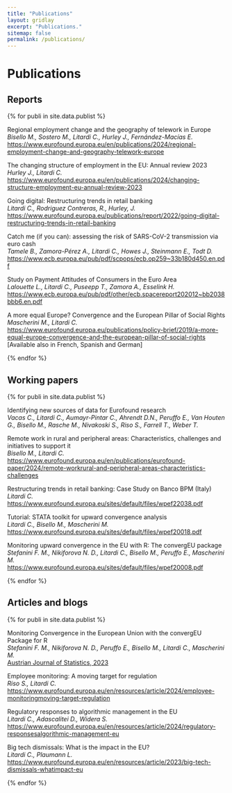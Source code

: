 ```yaml
---
title: "Publications"
layout: gridlay
excerpt: "Publications."
sitemap: false
permalink: /publications/
---
```



# Publications

## Reports
{% for publi in site.data.publist %}

  Regional employment change and the geography of telework in Europe <br />
  <em>Bisello M., Sostero M., Litardi C., Hurley J., Fernández-Macías E.</em><br />
  <a href="https://www.eurofound.europa.eu/en/publications/2024/regional-employment-change-and-geography-telework-europe">https://www.eurofound.europa.eu/en/publications/2024/regional-employment-change-and-geography-telework-europe</a>

  The changing structure of employment in the EU: Annual review 2023 <br />
  <em>Hurley J., Litardi C.</em><br />
  <a href="https://www.eurofound.europa.eu/en/publications/2024/changing-structure-employment-eu-annual-review-2023">https://www.eurofound.europa.eu/en/publications/2024/changing-structure-employment-eu-annual-review-2023</a>

  Going digital: Restructuring trends in retail banking <br />
  <em>Litardi C., Rodriguez Contreras, R., Hurley, J.</em><br />
  <a href="https://www.eurofound.europa.eu/publications/report/2022/going-digital-restructuring-trends-in-retail-banking">https://www.eurofound.europa.eu/publications/report/2022/going-digital-restructuring-trends-in-retail-banking</a>

  Catch me (if you can): assessing the risk of SARS-CoV-2 transmission via euro cash <br />
  <em>Tamele B., Zamora-Pérez A., Litardi C., Howes J., Steinmann E., Todt D.</em><br />
  <a href="https://www.ecb.europa.eu/pub/pdf/scpops/ecb.op259~33b180d450.en.pdf">https://www.ecb.europa.eu/pub/pdf/scpops/ecb.op259~33b180d450.en.pdf</a>

  Study on Payment Attitudes of Consumers in the Euro Area <br />
  <em>Lalouette L., Litardi C., Puseepp T., Zamora A., Esselink H.</em><br />
  <a href="https://www.ecb.europa.eu/pub/pdf/other/ecb.spacereport202012~bb2038bbb6.en.pdf">https://www.ecb.europa.eu/pub/pdf/other/ecb.spacereport202012~bb2038bbb6.en.pdf</a>

  A more equal Europe? Convergence and the European Pillar of Social Rights <br />
  <em>Mascherini M., Litardi C.</em><br />
  <a href="https://www.eurofound.europa.eu/publications/policy-brief/2019/a-more-equal-europe-convergence-and-the-european-pillar-of-social-rights">https://www.eurofound.europa.eu/publications/policy-brief/2019/a-more-equal-europe-convergence-and-the-european-pillar-of-social-rights</a> [Available also in French, Spanish and German]

{% endfor %}

## Working papers

{% for publi in site.data.publist %}

  Identifying new sources of data for Eurofound research <br />
  <em>Vacas C., Litardi C., Aumayr-Pintar C., Ahrendt D.N., Peruffo E., Van Houten G., Bisello M., Rasche M., Nivakoski S., Riso S., Farrell T., Weber T.</em><br />

  Remote work in rural and peripheral areas: Characteristics, challenges and initiatives to support it <br />
  <em>Bisello M., Litardi C.</em><br />
  <a href="https://www.eurofound.europa.eu/en/publications/eurofound-paper/2024/remote-workrural-and-peripheral-areas-characteristics-challenges">https://www.eurofound.europa.eu/en/publications/eurofound-paper/2024/remote-workrural-and-peripheral-areas-characteristics-challenges</a>

  Restructuring trends in retail banking: Case Study on Banco BPM (Italy) <br />
  <em>Litardi C.</em><br />
  <a href="https://www.eurofound.europa.eu/sites/default/files/wpef22038.pdf">https://www.eurofound.europa.eu/sites/default/files/wpef22038.pdf</a>

  Tutorial: STATA toolkit for upward convergence analysis <br />
  <em>Litardi C., Bisello M., Mascherini M.</em><br />
  <a href="https://www.eurofound.europa.eu/sites/default/files/wpef20018.pdf">https://www.eurofound.europa.eu/sites/default/files/wpef20018.pdf</a>

  Monitoring upward convergence in the EU with R: The convergEU package <br />
  <em>Stefanini F. M., Nikiforova N. D., Litardi C., Bisello M., Peruffo E., Mascherini M.</em><br />
  <a href="https://www.eurofound.europa.eu/sites/default/files/wpef20008.pdf">https://www.eurofound.europa.eu/sites/default/files/wpef20008.pdf</a>

{% endfor %}

## Articles and blogs

{% for publi in site.data.publist %}

  Monitoring Convergence in the European Union with the convergEU Package for R <br />
  <em>Stefanini F. M., Nikiforova N. D., Peruffo E., Bisello M., Litardi C., Mascherini M.</em><br />
  <a href="https://www.ajs.or.at/index.php/ajs/article/view/2023">Austrian Journal of Statistics, 2023</a>

  Employee monitoring: A moving target for regulation <br />
  <em>Riso S., Litardi C.</em><br />
  <a href="https://www.eurofound.europa.eu/en/resources/article/2024/employee-monitoringmoving-target-regulation">https://www.eurofound.europa.eu/en/resources/article/2024/employee-monitoringmoving-target-regulation</a>

  Regulatory responses to algorithmic management in the EU <br />
  <em>Litardi C., Adascalitei D., Widera S.</em><br />
  <a href="https://www.eurofound.europa.eu/en/resources/article/2024/regulatory-responsesalgorithmic-management-eu">https://www.eurofound.europa.eu/en/resources/article/2024/regulatory-responsesalgorithmic-management-eu</a>

  Big tech dismissals: What is the impact in the EU? <br />
  <em>Litardi C., Plaumann L.</em><br />
  <a href="https://www.eurofound.europa.eu/en/resources/article/2023/big-tech-dismissals-whatimpact-eu">https://www.eurofound.europa.eu/en/resources/article/2023/big-tech-dismissals-whatimpact-eu</a>

{% endfor %}

